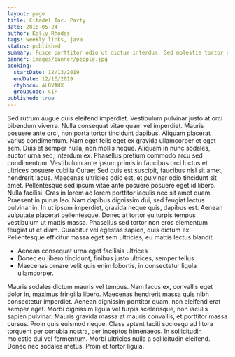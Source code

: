 ```yaml
---
layout: page
title: Citadel Inc. Party
date: 2016-05-24
author: Kelly Rhodes
tags: weekly links, java
status: published
summary: Fusce porttitor odio ut dictum interdum. Sed molestie tortor et.
banner: images/banner/people.jpg
booking:
  startDate: 12/13/2019
  endDate: 12/16/2019
  ctyhocn: ALDVAHX
  groupCode: CIP
published: true
---
```

Sed rutrum augue quis eleifend imperdiet. Vestibulum pulvinar justo at orci bibendum viverra. Nulla consequat vitae quam vel imperdiet. Mauris posuere ante orci, non porta tortor tincidunt dapibus. Aliquam placerat varius condimentum. Nam eget felis eget ex gravida ullamcorper et eget sem. Duis et semper nulla, non mollis neque. Aliquam in nunc sodales, auctor urna sed, interdum ex. Phasellus pretium commodo arcu sed condimentum. Vestibulum ante ipsum primis in faucibus orci luctus et ultrices posuere cubilia Curae; Sed quis est suscipit, faucibus nisl sit amet, hendrerit lacus.
Maecenas ultricies odio est, et pulvinar odio tincidunt sit amet. Pellentesque sed ipsum vitae ante posuere posuere eget id libero. Nulla facilisi. Cras in lorem ac lorem porttitor iaculis nec sit amet quam. Praesent in purus leo. Nam dapibus dignissim dui, sed feugiat lectus pulvinar in. In ut ipsum imperdiet, gravida neque quis, dapibus est. Aenean vulputate placerat pellentesque. Donec at tortor eu turpis tempus vestibulum ut mattis massa. Phasellus sed tortor non eros elementum feugiat ut et diam. Curabitur vel egestas sapien, quis dictum ex. Pellentesque efficitur massa eget sem ultricies, eu mattis lectus blandit.

* Aenean consequat urna eget facilisis ultrices
* Donec eu libero tincidunt, finibus justo ultrices, semper tellus
* Maecenas ornare velit quis enim lobortis, in consectetur ligula ullamcorper.

Mauris sodales dictum mauris vel tempus. Nam lacus ex, convallis eget dolor in, maximus fringilla libero. Maecenas hendrerit massa quis nibh consectetur imperdiet. Aenean dignissim porttitor quam, non eleifend erat semper eget. Morbi dignissim ligula vel turpis scelerisque, non iaculis sapien pulvinar. Mauris gravida massa at mauris convallis, et porttitor massa cursus. Proin quis euismod neque. Class aptent taciti sociosqu ad litora torquent per conubia nostra, per inceptos himenaeos. In sollicitudin molestie dui vel fermentum. Morbi ultricies nulla a sollicitudin eleifend. Donec nec sodales metus. Proin et tortor ligula.
